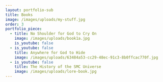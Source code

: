 ```yaml
---
layout: portfolio-sub
title: Books
image: /images/uploads/my-stuff.jpg
order: 3
portfolio_piece:
  - title: No Shoulder for God to Cry On
    image: /images/uploads/book1a.jpg
    is_youtube: false
  - is_youtube: false
    title: Anywhere for God to Hide
    image: /images/uploads/63484a53-cc29-48ec-91c3-8b0ffcac770f.jpg
  - is_youtube: false
    title: The History of the SMC Universe
    image: /images/uploads/lore-book.jpg
---
```

